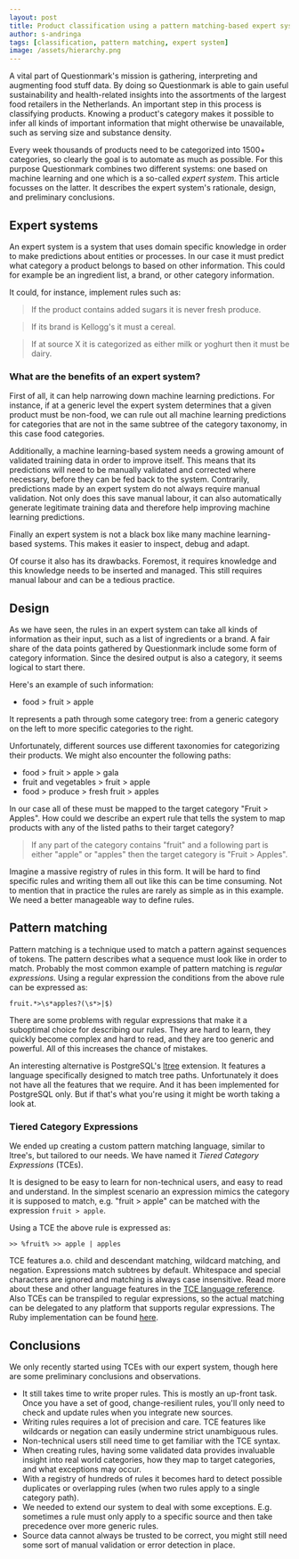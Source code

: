 ```yaml
---
layout: post
title: Product classification using a pattern matching-based expert system
author: s-andringa
tags: [classification, pattern matching, expert system]
image: /assets/hierarchy.png
---
```

A vital part of Questionmark's mission is gathering, interpreting and augmenting food stuff data. By doing so Questionmark is able to gain useful sustainability and health-related insights into the assortments of the largest food retailers in the Netherlands. An important step in this process is classifying products. Knowing a product's category makes it possible to infer all kinds of important information that might otherwise be unavailable, such as serving size and substance density.

Every week thousands of products need to be categorized into 1500+ categories, so clearly the goal is to automate as much as possible. For this purpose Questionmark combines two different systems: one based on machine learning and one which is a so-called _expert system_. This article focusses on the latter. It describes the expert system's rationale, design, and preliminary conclusions.

## Expert systems

An expert system is a system that uses domain specific knowledge in order to make predictions about entities or processes. In our case it must predict what category a product belongs to based on other information. This could for example be an ingredient list, a brand, or other category information.

It could, for instance, implement rules such as:

> If the product contains added sugars it is never fresh produce.

> If its brand is Kellogg's it must a cereal.

> If at source X it is categorized as either milk or yoghurt then it must be dairy.

### What are the benefits of an expert system?

First of all, it can help narrowing down machine learning predictions. For instance, if at a generic level the expert system determines that a given product must be non-food, we can rule out all machine learning predictions for categories that are not in the same subtree of the category taxonomy, in this case food categories.

Additionally, a machine learning-based system needs a growing amount of validated training data in order to improve itself. This means that its predictions will need to be manually validated and corrected where necessary, before they can be fed back to the system. Contrarily, predictions made by an expert system do not always require manual validation. Not only does this save manual labour, it can also automatically generate legitimate training data and therefore help improving machine learning predictions.

Finally an expert system is not a black box like many machine learning-based systems. This makes it easier to inspect, debug and adapt.

Of course it also has its drawbacks. Foremost, it requires knowledge and this knowledge needs to be inserted and managed. This still requires manual labour and can be a tedious practice.

## Design

As we have seen, the rules in an expert system can take all kinds of information as their input, such as a list of ingredients or a brand. A fair share of the data points gathered by Questionmark include some form of category information. Since the desired output is also a category, it seems logical to start there.

Here's an example of such information:

- food > fruit > apple

It represents a path through some category tree: from a generic category on the left to more specific categories to the right.

Unfortunately, different sources use different taxonomies for categorizing their products. We might also encounter the following paths:

- food > fruit > apple > gala
- fruit and vegetables > fruit > apple
- food > produce > fresh fruit > apples

In our case all of these must be mapped to the target category "Fruit > Apples". How could we describe an expert rule that tells the system to map products with any of the listed paths to their target category?

> If any part of the category contains "fruit" and a following part is either "apple" or "apples" then the target category is "Fruit > Apples".

Imagine a massive registry of rules in this form. It will be hard to find specific rules and writing them all out like this can be time consuming. Not to mention that in practice the rules are rarely as simple as in this example. We need a better manageable way to define rules.

## Pattern matching

Pattern matching is a technique used to match a pattern against sequences of tokens. The pattern describes what a sequence must look like in order to match. Probably the most common example of pattern matching is _regular expressions_. Using a regular expression the conditions from the above rule can be expressed as:

```
fruit.*>\s*apples?(\s*>|$)
```

There are some problems with regular expressions that make it a suboptimal choice for describing our rules. They are hard to learn, they quickly become complex and hard to read, and they are too generic and powerful. All of this increases the chance of mistakes.

An interesting alternative is PostgreSQL's [ltree](https://www.postgresql.org/docs/current/ltree.html) extension. It features a language specifically designed to match tree paths. Unfortunately it does not have all the features that we require. And it has been implemented for PostgreSQL only. But if that's what you're using it might be worth taking a look at.

### Tiered Category Expressions

We ended up creating a custom pattern matching language, similar to ltree's, but tailored to our needs. We have named it _Tiered Category Expressions_ (TCEs).

It is designed to be easy to learn for non-technical users, and easy to read and understand. In the simplest scenario an expression mimics the category it is supposed to match, e.g. "fruit > apple" can be matched with the expression `fruit > apple`.

Using a TCE the above rule is expressed as:

```
>> %fruit% >> apple | apples
```

TCE features a.o. child and descendant matching, wildcard matching, and negation. Expressions match subtrees by default. Whitespace and special characters are ignored and matching is always case insensitive. Read more about these and other language features in the [TCE language reference](https://github.com/q-m/tiered_category_expressions/blob/master/LANGREF.md). Also TCEs can be transpiled to regular expressions, so the actual matching can be delegated to any platform that supports regular expressions. The Ruby implementation can be found [here](https://github.com/q-m/tiered_category_expressions).

## Conclusions

We only recently started using TCEs with our expert system, though here are some preliminary conclusions and observations.

- It still takes time to write proper rules. This is mostly an up-front task. Once you have a set of good, change-resilient rules, you'll only need to check and update rules when you integrate new sources.
- Writing rules requires a lot of precision and care. TCE features like wildcards or negation can easily undermine strict unambiguous rules.
- Non-technical users still need time to get familiar with the TCE syntax.
- When creating rules, having some validated data provides invaluable insight into real world categories, how they map to target categories, and what exceptions may occur.
- With a registry of hundreds of rules it becomes hard to detect possible duplicates or overlapping rules (when two rules apply to a single category path).
- We needed to extend our system to deal with some exceptions. E.g. sometimes a rule must only apply to a specific source and then take precedence over more generic rules.
- Source data cannot always be trusted to be correct, you might still need some sort of manual validation or error detection in place.
